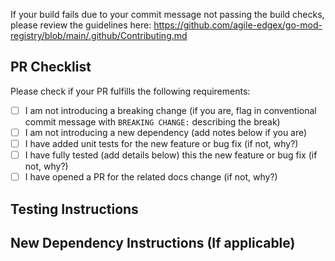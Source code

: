 <!-- Expected Commit Message Description (imported automatically by GitHub) -->
<!-- Must conform to [conventional commits guidelines](https://github.com/agile-edgex/go-mod-registry/blob/main/.github/Contributing.md) -->
<!-- Expected Commit message must contain Closes/Fixes #IssueNumber statement when there is a related issue -->

<!-- Add additional detailed description of need for change if no related issue -->

If your build fails due to your commit message not passing the build checks, please review the guidelines here: https://github.com/agile-edgex/go-mod-registry/blob/main/.github/Contributing.md

## PR Checklist
Please check if your PR fulfills the following requirements:

- [ ] I am not introducing a breaking change (if you are, flag in conventional commit message with `BREAKING CHANGE:` describing the break)
- [ ] I am not introducing a new dependency (add notes below if you are)
- [ ] I have added unit tests for the new feature or bug fix (if not, why?)
- [ ] I have fully tested (add details below) this the new feature or bug fix (if not, why?)
- [ ] I have opened a PR for the related docs change (if not, why?)
  <link to docs PR>

## Testing Instructions
<!-- How can the reviewers test your change? -->

## New Dependency Instructions (If applicable)
<!-- Please follow [vetting instructions](https://wiki.agile-edgex.org/display/FA/Vetting+Process+for+3rd+Party+Dependencies) and place results here -->